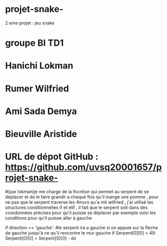 # projet-snake-
2 eme projet : jeu snake 

# groupe BI TD1
# Hanichi Lokman 
# Rumer Wilfried 
# Ami Sada Demya 

# Bieuville Aristide 
# URL de dépot GitHub : https://github.com/uvsq20001657/projet-snake-
#(par lokman)je me charge de la focntion qui permet au serpent de se deplacer et de le faire grandir a chaque fois qu'il mange une pomme , pour ne pas que le serpent traverse les 4murs qu'a mit wilfried , j'ai utilisé les structures conditionnelles if et elif , il fait que le serpent soit dans des coordonnées précises pour qu'il puisse se déplacer par exemple voici les conditions pour qu'il puisse aller à gauche 

if direction  == 'gauche':
        #le serpent ira a gauche si on appuie sur la fleche de gauche jusqu'à ce qu'il rencontre le mur gauche
        if Serpent[0][0] > 49:
             Serpent[0][0]  = Serpent[0][0] - dx


